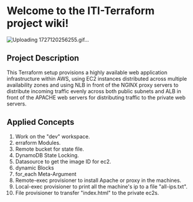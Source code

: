 # Welcome to the ITI-Terraform project wiki!

![Uploading 1727120256255.gif…]()





## Project Description
This Terraform setup provisions a highly available web application infrastructure within AWS, using EC2 instances distributed across multiple availability zones and using NLB in front of the NGINX proxy servers to distribute incoming traffic evenly across both public subnets and ALB in front of the APACHE web servers for distributing traffic to the private web servers.

## Applied Concepts
1. Work on the "dev" workspace.
2. erraform Modules.
3. Remote bucket for state file.
4. DynamoDB State Locking.
5. Datasource to get the image ID for ec2.
6. dynamic Blocks
7. for_each Meta-Argument
8. Remote-exec provisioner to install Apache or proxy in the machines.
9. Local-exec provisioner to print all the machine's ip to a file "all-ips.txt".
10. File provisioner to transfer "index.html" to the private ec2s.
